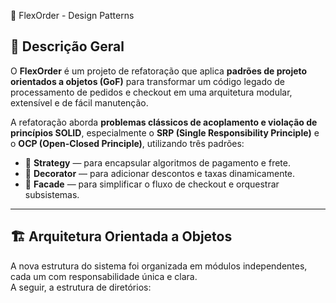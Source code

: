 🧩 FlexOrder - Design Patterns

## 📘 Descrição Geral

O **FlexOrder** é um projeto de refatoração que aplica **padrões de projeto orientados a objetos (GoF)** para transformar um código legado de processamento de pedidos e checkout em uma arquitetura modular, extensível e de fácil manutenção.

A refatoração aborda **problemas clássicos de acoplamento e violação de princípios SOLID**, especialmente o **SRP (Single Responsibility Principle)** e o **OCP (Open-Closed Principle)**, utilizando três padrões:

- 🧠 **Strategy** — para encapsular algoritmos de pagamento e frete.  
- 🎁 **Decorator** — para adicionar descontos e taxas dinamicamente.  
- 🧩 **Facade** — para simplificar o fluxo de checkout e orquestrar subsistemas.

---

## 🏗️ Arquitetura Orientada a Objetos

A nova estrutura do sistema foi organizada em módulos independentes, cada um com responsabilidade única e clara.  
A seguir, a estrutura de diretórios:
